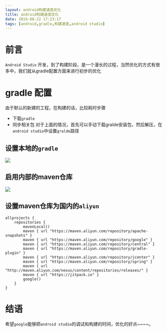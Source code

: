 ```yaml
---
layout: android构建速度优化
title: android构建速度优化
date: 2019-08-22 17:23:17
tags: [android,gradle,构建速度,android studio]
---
```

# 前言   
`Android Studio` 开发，到了构建阶段，是一个漫长的过程，当然优化的方式有很多中，我们就从gradle配置方面来进行初步的优化  
# gradle 配置
由于默认的新建的工程，在构建的话，比较耗时步骤
- 下载`gradle`
- 同步相关包
对于上面的情况，首先可以手动下载gralde安装包，然后解压，在`android studio`中设置`gralde`路径 
## 设置本地的`gradle`
![](https://tp.linqmind.com/2019-08-22-092817.jpg)
## 启用内部的maven仓库
![](https://tp.linqmind.com/2019-08-22-092944.jpg)
## 设置maven仓库为国内的`aliyun`
```
allprojects {
    repositories {
        mavenLocal()
        maven { url "https://maven.aliyun.com/repository/apache-snapshots" }
        maven { url "https://maven.aliyun.com/repository/google" }
        maven { url "https://maven.aliyun.com/repository/central" }
        maven { url "https://maven.aliyun.com/repository/gradle-plugin" }
        maven { url "https://maven.aliyun.com/repository/jcenter" }
        maven { url "https://maven.aliyun.com/repository/spring" }
        maven { url "http://maven.aliyun.com/nexus/content/repositories/releases/" }
        maven { url "https://jitpack.io" }
        google()
    }
}
```
# 结语
希望`google`能够把`android studio`的调试和构建的时间，优化的好点~~~~。